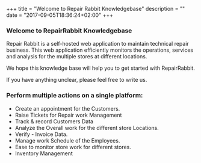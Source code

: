 +++
title = "Welcome to Repair Rabbit Knowledgebase"
description = ""
date = "2017-09-05T18:36:24+02:00"
+++


### Welcome to RepairRabbit Knowledgebase


Repair Rabbit is a self-hosted web application to maintain technical repair business. This web application efficiently monitors the operations, services and analysis for the multiple stores at different locations.

We hope this knowledge base will help you to get started with RepairRabbit.

If you have anything unclear, please feel free to write us.


### Perform multiple actions on a single platform:

* Create an appointment for the Customers.
* Raise Tickets for Repair work Management
* Track & record Customers Data
* Analyze the Overall work for the different store Locations.
* Verify - Invoice Data.
* Manage work Schedule of the Employees.
* Ease to monitor store work for different stores.
* Inventory Management
